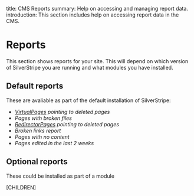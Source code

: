 title: CMS Reports
summary: Help on accessing and managing report data.
introduction: This section includes help on accessing report data in the CMS.

# Reports

This section shows reports for your site. This will depend on which version of SilverStripe you are running and what modules you have installed.

## Default reports

These are avaliable as part of the default installation of SilverStripe:
* *[VirtualPages](creating_pages_and_content/pages/#basic-pages) pointing to deleted pages*
* *Pages with broken files*
* *[RedirectorPages](creating_pages_and_content/pages/#basic-pages) pointing to deleted pages*
* *Broken links report*
* *Pages with no content*
* *Pages edited in the last 2 weeks*

## Optional reports

These could be installed as part of a module

[CHILDREN]
